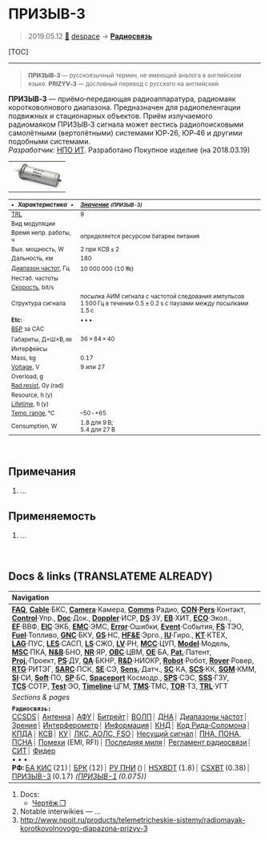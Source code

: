 # ПРИЗЫВ-3
> 2019.05.12 [🚀](../index/index.md) [despace](index.md) → **[Радиосвязь](comms.md)**

[TOC]

---

> <small>**ПРИЗЫВ‑3** — русскоязычный термин, не имеющий аналога в английском языке. **PRIZYV‑3** — дословный перевод с русского на английский.</small>

**ПРИЗЫВ‑3** — приёмо‑передающая радиоаппаратура, радиомаяк коротковолнового диапазона. Предназначен для радиопеленгации подвижных и стационарных объектов. Приём излучаемого радиомаяком ПРИЗЫВ‑3 сигнала может вестись радиопоисковыми самолётными (вертолётными) системами ЮР‑26, ЮР‑46 и другими подобными системами.  
*Разработчик:* [НПО ИТ](zz_npoit.md). Разработано  Покупное изделие (на 2018.03.19)

| |
|:--|
|[![](f/comms/p/prizyv-3_pic1_thumb.jpg)](f/comms/p/prizyv-3_pic1.png)|

<small>

|*•    Характеристика    •*|*[Значение](si.md) <small>(ПРИЗЫВ-3)</small>*|
|:--|:--|
|[TRL](trl.md)|9|
|Вид модуляции| |
|Время непр. работы, ч|определяется ресурсом батареи питания|
|Вых. мощность, W|2 при КСВ ≤ 2|
|Дальность, км|180|
|[Диапазон частот](rf.md), Гц|10 000 000 (10 ㎒)|
|Нестаб. частоты| |
|[Скорость](битрейт.md), bit/s| |
|Структура сигнала|посылка АИМ сигнала с частотой следования импульсов 1 500 Гц в течении 0.5 ± 0.2 s с паузами между посылками 1.5 с|
|**Etc:**|• • •|
|[ВБР](qa.md) за САС| |
|Габариты, Д×Ш×В, ㎜|36 × 84 × 40|
|Интерфейсы| |
|Mass, kg|0.17|
|[Voltage](voltage.md), V|9 или 27|
|Overload, g| |
|[Rad.resist](ion_rad.md), Gy (rad)| |
|Resource, h (y)| |
|[Lifetime](lifetime.md), h (y)| |
|[Temp. range](tcs.md), ℃|–50 ‑ +65|
|Consumption, W|1.8 для 9 В;<br> 5.4 для 27 В|

</small>



<p style="page-break-after:always"> </p>

## Примечания
   1. …



## Применяемость
   1. …



<p style="page-break-after:always"> </p>

## Docs & links (TRANSLATEME ALREADY)
|Navigation|
|:--|
|**[FAQ](faq.md)**, **[Cable](cable.md)**·БКС, **[Camera](cam.md)**·Камера, **[Comms](comms.md)**·Радио, **[CON](contact.md)·[Pers](person.md)**·Контакт, **[Control](control.md)**·Упр., **[Doc](doc.md)**·Док., **[Doppler](doppler.md)**·ИСР, **[DS](ds.md)**·ЗУ, **[EB](eb.md)**·ХИТ, **[ECO](ecology.md)**·Экол., **[EF](ef.md)**·ВВФ, **[ElC](elc.md)**·ЭКБ, **[EMC](emc.md)**·ЭМС, **[Error](error.md)**·Ошибки, **[Event](event.md)**·События, **[FS](fs.md)**·ТЭО, **[Fuel](fuel.md)**·Топливо, **[GNC](gnc.md)**·БКУ, **[GS](scs.md)**·НС, **[HF&E](hfe.md)**·Эрго., **[IU](iu.md)**·Гиро., **[KT](kt.md)**·КТЕХ, **[LAG](lag.md)**·ПУC, **[LES](les.md)**·САСП, **[LS](ls.md)**·СЖО, **[LV](lv.md)**·РН, **[MCC](mcc.md)**·ЦУП, **[Model](model.md)**·Модель, **[MSC](sc.md)**·ПКА, **[N&B](nnb.md)**·БНО, **[NR](nr.md)**·ЯР, **[OBC](obc.md)**·ЦВМ, **[OE](oe.md)**·БА, **[Pat.](патент.md)**·Патент, **[Proj.](project.md)**·Проект, **[PS](ps.md)**·ДУ, **[QA](qa.md)**·БКНР, **[R&D](rnd.md)**·НИОКР, **[Robot](robotics.md)**·Робот, **[Rover](rover.md)**·Ровер, **[RTG](rtg.md)**·РИТЭГ, **[SARC](sarc.md)**·ПСК, **[SE](se.md)**·СЭ, **[Sens.](sensor.md)**·Датч., **[SC](sc.md)**·КА, **[SCS](scs.md)**·КК, **[SGM](sgm.md)**·КММ, **[SI](si.md)**·СИ, **[Soft](soft.md)**·ПО, **[SP](sp.md)**·БС, **[Spaceport](spaceport.md)**·Космодр., **[SPS](sps.md)**·СЭС, **[SSS](sss.md)**·ГЗУ, **[TCS](tcs.md)**·СОТР, **[Test](test.md)**·ЭО, **[Timeline](timeline.md)**·ЦГМ, **[TMS](tms.md)**·ТМС, **[TOR](tor.md)**·ТЗ, **[TRL](trl.md)**·УГТ|
|*Sections & pages*|
|**`Радиосвязь:`**<br> [CCSDS](ccsds.md)┊ [Антенна](antenna.md)┊ [АФУ](afdev.md)┊ [Битрейт](bitrate.md)┊ [ВОЛП](ofts.md)┊ [ДНА](дна.md)┊ [Диапазоны частот](rf.md)┊ [Зрение](view.md)┊ [Интерферометр](interferometer.md)┊ [Информация](info.md)┊ [КНД](directivity.md)┊ [Код Рида‑Соломона](rsco.md)┊ [КПДА](antenna_ap.md)┊ [КСВ](swr.md)┊ [КУ](ку.md)┊ [ЛКС, АОЛС, FSO](fso.md)┊ [Несущий сигнал](carrwave.md)┊ [ПНА, ПОНА, ПСНА](aiad.md)┊ [Помехи](emi.md) (EMI, RFI)┊ [Последняя миля](last_mile.md)┊ [Регламент радиосвязи](rf.md)┊ [СИТ](etedp.md)┊ [Фидер](feeder.md) <br>• • •<br> **РФ:** [БА КИС](ба_кис.md) (21)┊ [БРК](brk_lav.md) (12)┊ [РУ ПНИ](ру_пни.md) ()┊ [HSXBDT](hsxbdt.md) (1.8)┊ [CSXBT](csxbt.md) (0.38)┊ [ПРИЗЫВ-3](prizyv_3.md) (0.17) *([ПРИЗЫВ-1](prizyv_1.md) (0.075))*|

   1. Docs:
      - [Чертёж ❐](f/comms/p/prizyv-3_sketch1.jpg)
   1. Notable interwikies — …
   1. <http://www.npoit.ru/products/telemetricheskie-sistemy/radiomayak-korotkovolnovogo-diapazona-prizyv-3>

